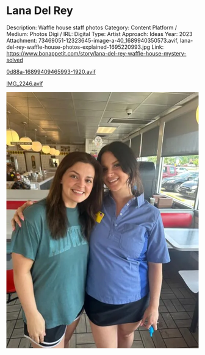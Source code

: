 # Lana Del Rey

Description: Waffle house staff photos
Category: Content
Platform / Medium: Photos
Digi / IRL: Digital
Type: Artist
Approach: Ideas
Year: 2023
Attachment: 73469051-12323645-image-a-40_1689940350573.avif, lana-del-rey-waffle-house-photos-explained-1695220993.jpg
Link: https://www.bonappetit.com/story/lana-del-rey-waffle-house-mystery-solved

[0d88a-16899409465993-1920.avif](Lana%20Del%20Rey%2026bd3798725d81208692d59773fc1bc4/0d88a-16899409465993-1920.avif)

[IMG_2246.avif](Lana%20Del%20Rey%2026bd3798725d81208692d59773fc1bc4/IMG_2246.avif)

![Macy-Lander-Lana-Del-Rey.webp](Lana%20Del%20Rey%2026bd3798725d81208692d59773fc1bc4/Macy-Lander-Lana-Del-Rey.webp)